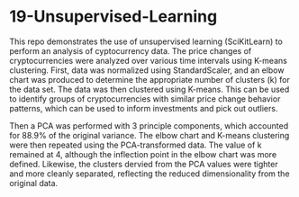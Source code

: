 # 19-Unsupervised-Learning

This repo demonstrates the use of unsupervised learning (SciKitLearn) to perform an analysis of cyptocurrency data. The price changes of cryptocurrencies were analyzed over various time intervals using K-means clustering. First, data was normalized using StandardScaler, and an elbow chart was produced to determine the appropriate number of clusters (k) for the data set. The data was then clustered using K-means. This can be used to identify groups of cryptocurrencies with similar price change behavior patterns, which can be used to inform investments and pick out outliers.

Then a PCA was performed with 3 principle components, which accounted for 88.9% of the original variance. The elbow chart and K-means clustering were then repeated using the PCA-transformed data. The value of k remained at 4, although the inflection point in the elbow chart was more defined. Likewise, the clusters dervied from the PCA values were tighter and more cleanly separated, reflecting the reduced dimensionality from the original data.
